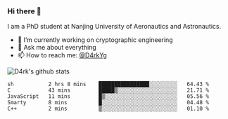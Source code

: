 ### Hi there 👋

I am a PhD student at Nanjing University of Aeronautics and Astronautics.

- 🔭 I’m currently working on cryptographic engineering
- 💬 Ask me about everything
- 📫 How to reach me: [@D4rkYg](https://twitter.com/D4rkYg)

![D4rk's github stats](https://github-readme-stats.vercel.app/api?username=dd4rk&show_icons=true&title_color=fff&icon_color=79ff97&text_color=9f9f9f&bg_color=151515)

<!--START_SECTION:waka-->
```text
sh           2 hrs 8 mins    ████████████████░░░░░░░░░   64.43 % 
C            43 mins         █████▒░░░░░░░░░░░░░░░░░░░   21.71 % 
JavaScript   11 mins         █▒░░░░░░░░░░░░░░░░░░░░░░░   05.56 % 
Smarty       8 mins          █░░░░░░░░░░░░░░░░░░░░░░░░   04.48 % 
C++          2 mins          ▒░░░░░░░░░░░░░░░░░░░░░░░░   01.10 % 
```
<!--END_SECTION:waka-->
